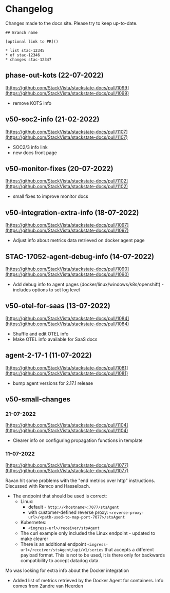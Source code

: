 # Changelog

Changes made to the docs site. Please try to keep up-to-date.

```commandline
## Branch name

[optional link to PR]()

* list stac-12345
* of stac-12346
* changes stac-12347
```

## phase-out-kots (22-07-2022)

[https://github.com/StackVista/stackstate-docs/pull/1099](https://github.com/StackVista/stackstate-docs/pull/1099)

- remove KOTS info

## v50-soc2-info (21-02-2022)

[https://github.com/StackVista/stackstate-docs/pull/1107](https://github.com/StackVista/stackstate-docs/pull/1107)

- SOC2/3 info link
- new docs front page

## v50-monitor-fixes (20-07-2022)

[https://github.com/StackVista/stackstate-docs/pull/1102](https://github.com/StackVista/stackstate-docs/pull/1102)

- small fixes to improve monitor docs

## v50-integration-extra-info (18-07-2022)

[https://github.com/StackVista/stackstate-docs/pull/1097](https://github.com/StackVista/stackstate-docs/pull/1097)

- Adjust info about metrics data retrieved on docker agent page

## STAC-17052-agent-debug-info (14-07-2022)

[https://github.com/StackVista/stackstate-docs/pull/1090](https://github.com/StackVista/stackstate-docs/pull/1090)

- Add debug info to agent pages (docker/linux/windows/k8s/openshift) - includes options to set log level


## v50-otel-for-saas (13-07-2022)

[https://github.com/StackVista/stackstate-docs/pull/1084](https://github.com/StackVista/stackstate-docs/pull/1084)

- Shuffle and edit OTEL info
- Make OTEL info available for SaaS docs

## agent-2-17-1 (11-07-2022)

[https://github.com/StackVista/stackstate-docs/pull/1081](https://github.com/StackVista/stackstate-docs/pull/1081)

- bump agent versions for 2.17.1 release



## v50-small-changes

### 21-07-2022

[https://github.com/StackVista/stackstate-docs/pull/1104](https://github.com/StackVista/stackstate-docs/pull/1104)

- Clearer info on configuring propagation functions in template

### 11-07-2022

[https://github.com/StackVista/stackstate-docs/pull/1077](https://github.com/StackVista/stackstate-docs/pull/1077)

Ravan hit some problems with the "end metrics over http" instructions. Discussed with Remco and Hasselbach.

- The endpoint that should be used is correct:
  - Linux: 
    - default - `http://<hostname>:7077/stsAgent`
    - with customer-defined reverse proxy: `<reverse-proxy-url>/<path-used-to-map-port-7077>/stsAgent`
  - Kubernetes:
    - `<ingress-url>/receiver/stsAgent`
  - The curl example only included the Linux endpoint - updated to make clearer
  - There is an additional endpoint `<ingress-url>/receiver/stsAgent/api/v1/series` that accepts a different payload format. This is not to be used, it is there only for backwards compatibility to accept datadog data.

Mo was looking for extra info about the Docker integration

- Added list of metrics retrieved by the Docker Agent for containers. Info comes from Zandre van Heerden